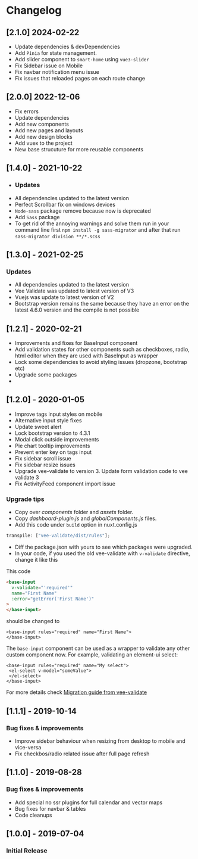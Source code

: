# Changelog

## [2.1.0] 2024-02-22

- Update dependencies & devDependencies
- Add `Pinia` for state management.
- Add slider component to `smart-home` using `vue3-slider`
- Fix Sidebar issue on Mobile
- Fix navbar notification menu issue
- Fix issues that reloaded pages on each route change

## [2.0.0] 2022-12-06

- Fix errors
- Update dependencies
- Add new components
- Add new pages and layouts
- Add new design blocks
- Add vuex to the project
- New base strucuture for more reusable components

## [1.4.0] - 2021-10-22

- ### Updates
- All dependencies updated to the latest version
- Perfect Scrollbar fix on windows devices
- `Node-sass` package remove because now is deprecated
- Add `Sass` package
- To get rid of the annoying warnings and solve them run in your command line first `npm install -g sass-migrator` and after that run `sass-migrator division **/*.scss`

## [1.3.0] - 2021-02-25

### Updates

- All dependencies updated to the latest version
- Vee Validate was updated to latest version of V3
- Vuejs was update to latest version of V2
- Bootstrap version remains the same because they have an error on the latest 4.6.0 version and the compile is not possible

## [1.2.1] - 2020-02-21

- Improvements and fixes for BaseInput component
- Add validation states for other components such as checkboxes, radio, html editor when they are used with BaseInput as wrapper
- Lock some dependencies to avoid styling issues (dropzone, bootstrap etc)
- Upgrade some packages
-

## [1.2.0] - 2020-01-05

- Improve tags input styles on mobile
- Alternative input style fixes
- Update sweet alert
- Lock bootstrap version to 4.3.1
- Modal click outside improvements
- Pie chart tooltip improvements
- Prevent enter key on tags input
- Fix sidebar scroll issue
- Fix sidebar resize issues
- Upgrade vee-validate to version 3. Update form validation code to vee validate 3
- Fix ActivityFeed component import issue

### Upgrade tips

- Copy over _components_ folder and _assets_ folder.
- Copy _dashboard-plugin.js_ and _globalComponents.js_ files.
- Add this code under `build` option in nuxt.config.js

```js
transpile: ["vee-validate/dist/rules"];
```

- Diff the package.json with yours to see which packages were upgraded.
- In your code, if you used the old vee-validate with `v-validate` directive, change it like this

This code

```html
<base-input
  v-validate="'required'"
  name="First Name"
  :error="getError('First Name')"
>
</base-input>
```

should be changed to

```{1}html
<base-input rules="required" name="First Name">
</base-input>
```

The `base-input` component can be used as a wrapper to validate any other custom component now.
For example, validating an element-ui select:

```{1}html
<base-input rules="required" name="My select">
 <el-select v-model="someValue">
 </el-select>
</base-input>
```

For more details check [Migration guide from vee-validate](https://logaretm.github.io/vee-validate/migration.html#migrating-from-2-x-to-3-0)

## [1.1.1] - 2019-10-14

### Bug fixes & improvements

- Improve sidebar behaviour when resizing from desktop to mobile and vice-versa
- Fix checkbos/radio related issue after full page refresh

## [1.1.0] - 2019-08-28

### Bug fixes & improvements

- Add special no ssr plugins for full calendar and vector maps
- Bug fixes for navbar & tables
- Code cleanups

## [1.0.0] - 2019-07-04

### Initial Release

